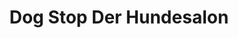 ---
title: "Dog Stop Der Hundesalon"
url: /saarbruecken/dog-stop-der-hundesalon/
shop: Tiersalon
---